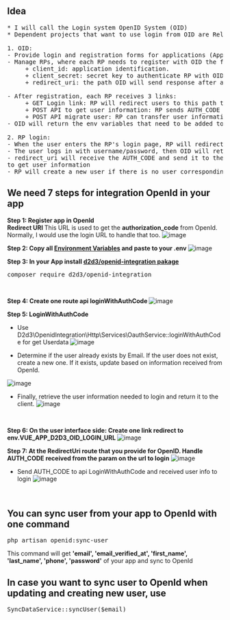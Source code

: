 <h2>Idea</h2>

<pre>
* I will call the Login system OpenID System (OID)
* Dependent projects that want to use login from OID are Relying Party (RP)

1. OID:
- Provide login and registration forms for applications (App).
- Manage RPs, where each RP needs to register with OID the following information:
     + client_id: application identification.
     + client_secret: secret key to authenticate RP with OID.
     + redirect_uri: the path OID will send response after authentication is complete.

- After registration, each RP receives 3 links:
     + GET Login link: RP will redirect users to this path to log in.
     + POST API to get user information: RP sends AUTH_CODE to get user information.
     + POST API migrate user: RP can transfer user information to OID.
- OID will return the env variables that need to be added to RP's .env

2. RP login:
- When the user enters the RP's login page, RP will redirect to the login link from OID.
- The user logs in with username/password, then OID will return the AUTH_CODE via redirect_uri.
- redirect_uri will receive the AUTH_CODE and send it to the /userInfo endpoint with {client_secret} 
to get user information
- RP will create a new user if there is no user corresponding to this email in the RP system
</pre>

<h2>We need 7 steps for integration OpenId in your app</h2>

<b>Step 1: Register app in OpenId </b>
<br>
<b>Redirect URI </b></b>
This URL is used to get the <b>authorization_code</b> from OpenId. Normally, I would use the login URL to handle that too.
![image](https://github.com/user-attachments/assets/5bd06551-bd34-473b-8086-7c36c2ea63ac)
<br>

<b>Step 2: Copy all <u>Environment Variables</u> and paste to your .env </b>
![image](https://github.com/user-attachments/assets/b013815d-cb31-4ab3-a72e-61fb3ee45368)
<br>

<b>Step 3: In your App install <u>d2d3/openid-integration pakage</u>  </b>
<pre>composer require d2d3/openid-integration</pre>
<br>

<b>Step 4: Create one route api loginWithAuthCode </b>
![image](https://github.com/user-attachments/assets/60b35d22-488e-429f-aa01-10b7158d975c)
<br>

<b>Step 5: LoginWithAuthCode </b>
- Use D2d3\OpenidIntegration\Http\Services\OauthService::loginWithAuthCode for get Userdata
![image](https://github.com/user-attachments/assets/a53a260e-1562-4a71-9f2f-9f9c1258cfd2)

- Determine if the user already exists by Email. If the user does not exist, create a new one. If it exists, update based on information received from OpenId.
  
![image](https://github.com/user-attachments/assets/da4c5928-0d67-4cbe-8552-f6fdade5bcd1)


- Finally, retrieve the user information needed to login and return it to the client.
![image](https://github.com/user-attachments/assets/e01acbd3-1a3b-479a-9265-4fb94878d144)
<br>

<b>Step 6: On the user interface side: Create one link redirect to env.VUE_APP_D2D3_OID_LOGIN_URL </b>
![image](https://github.com/user-attachments/assets/524ee47d-8d35-4f08-b4f0-9119072ed117)
<br>

<b>Step 7: At the RedirectUri route that you provide for OpenID. Handle AUTH_CODE received from the param on the url to login</b>
![image](https://github.com/user-attachments/assets/b89222ac-43cf-494d-b354-e10ba83d67d7)

- Send AUTH_CODE to api LoginWithAuthCode and received user info to login
![image](https://github.com/user-attachments/assets/44b3f14c-f8fc-4ecb-b37d-c3a23bd1a179)
<br>

<h2>You can sync user from your app to OpenId with one command</h2>
<pre>php artisan openid:sync-user</pre>
This command will get <b>'email', 'email_verified_at', 'first_name', 'last_name', 'phone', 'password'</b> of your app and sync to OpenId

<h2>In case you want to sync user to OpenId when updating and creating new user, use </h2>
<pre>SyncDataService::syncUser($email)</pre>

